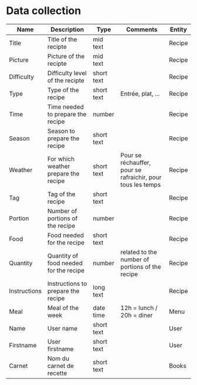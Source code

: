 # Data collection

| Name | Description | Type | Comments | Entity |
| --- | --- | --- | --- | --- |
| Title | Title of the recipte | mid text |  | Recipe |
| Picture | Picture of the recipte | mid text |  | Recipe |
| Difficulty | Difficulty level of the recipte | short text |  | Recipe |
| Type | Type of the recipe | short text | Entrée, plat, ... | Recipe |
| Time | Time needed to prepare the recipe | number |  | Recipe |
| Season | Season to prepare the recipe | short text |  | Recipe |
| Weather | For which weather prepare the recipe | short text | Pour se réchauffer, pour se rafraichir, pour tous les temps | Recipe |
| Tag | Tag of the recipe | short text |  | Recipe |
| Portion | Number of portions of the recipe | number |  | Recipe |
| Food | Food needed for the recipe | short text |  | Recipe |
| Quantity | Quantity of food needed for the recipe | number | related to the number of portions of the recipe | Recipe |
| Instructions | Instructions to prepare the recipe | long text |  | Recipe |
| Meal | Meal of the week | date time | 12h = lunch / 20h = diner | Menu |
| Name | User name | short text |  | User |
| Firstname | User firstname | short text |  | User |
| Carnet | Nom du carnet de recette | short text |  | Books |
